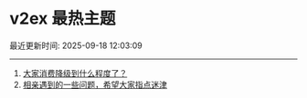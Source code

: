 # v2ex 最热主题

最近更新时间: 2025-09-18 12:03:09

--- 
1. [大家消费降级到什么程度了？](https://www.v2ex.com/t/1160070) 
2. [相亲遇到的一些问题，希望大家指点迷津](https://www.v2ex.com/t/1160089) 
